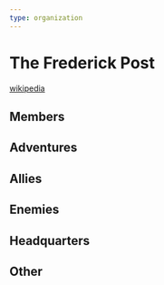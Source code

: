 ```yaml
---
type: organization
---
```

# The Frederick Post

[wikipedia](https://en.wikipedia.org/wiki/Frederick_News-Post)

## Members


## Adventures


## Allies


## Enemies


## Headquarters


## Other